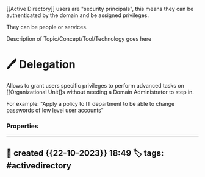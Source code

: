 [[Active Directory]] users are "security principals", this means they can be authenticated by the domain and be assigned privileges. 

They can be people or services.


Description of Topic/Concept/Tool/Technology goes here

# 🖊️ Delegation

Allows to grant users specific privileges to perform advanced tasks on [[Organizational Unit]]s without needing a Domain Administrator to step in.

For example: "Apply a policy to IT department to be able to change passwords of low level user accounts"



### Properties
---
📆 created   {{22-10-2023}} 18:49
🏷️ tags: #activedirectory
---

